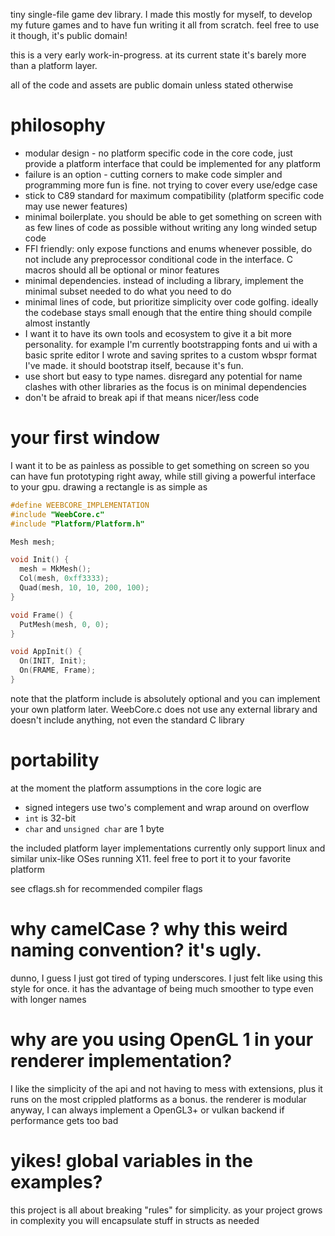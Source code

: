 tiny single-file game dev library. I made this mostly for myself, to develop my future games and to
have fun writing it all from scratch. feel free to use it though, it's public domain!

this is a very early work-in-progress. at its current state it's barely more than a platform layer.

all of the code and assets are public domain unless stated otherwise

# philosophy

* modular design - no platform specific code in the core code, just provide a platform interface
  that could be implemented for any platform
* failure is an option - cutting corners to make code simpler and programming more fun is fine.
  not trying to cover every use/edge case
* stick to C89 standard for maximum compatibility (platform specific code may use newer features)
* minimal boilerplate. you should be able to get something on screen with as few lines of code as
  possible without writing any long winded setup code
* FFI friendly: only expose functions and enums whenever possible, do not include any preprocessor
  conditional code in the interface.  C macros should all be optional or minor features
* minimal dependencies. instead of including a library, implement the minimal subset needed to do
  what you need to do
* minimal lines of code, but prioritize simplicity over code golfing. ideally the codebase stays
  small enough that the entire thing should compile almost instantly
* I want it to have its own tools and ecosystem to give it a bit more personality. for example I'm
  currently bootstrapping fonts and ui with a basic sprite editor I wrote and saving sprites to a
  custom wbspr format I've made. it should bootstrap itself, because it's fun.
* use short but easy to type names. disregard any potential for name clashes with other libraries
  as the focus is on minimal dependencies
* don't be afraid to break api if that means nicer/less code

# your first window

I want it to be as painless as possible to get something on screen so you can have fun prototyping
right away, while still giving a powerful interface to your gpu. drawing a rectangle is as simple as

```c
#define WEEBCORE_IMPLEMENTATION
#include "WeebCore.c"
#include "Platform/Platform.h"

Mesh mesh;

void Init() {
  mesh = MkMesh();
  Col(mesh, 0xff3333);
  Quad(mesh, 10, 10, 200, 100);
}

void Frame() {
  PutMesh(mesh, 0, 0);
}

void AppInit() {
  On(INIT, Init);
  On(FRAME, Frame);
}
```

note that the platform include is absolutely optional and you can implement your own platform later.
WeebCore.c does not use any external library and doesn't include anything, not even the standard C
library

# portability
at the moment the platform assumptions in the core logic are

* signed integers use two's complement and wrap around on overflow
* `int` is 32-bit
* `char` and `unsigned char` are 1 byte

the included platform layer implementations currently only support linux and similar unix-like OSes
running X11. feel free to port it to your favorite platform

see cflags.sh for recommended compiler flags

# why camelCase ? why this weird naming convention? it's ugly.
dunno, I guess I just got tired of typing underscores. I just felt like using this style for once.
it has the advantage of being much smoother to type even with longer names

# why are you using OpenGL 1 in your renderer implementation?
I like the simplicity of the api and not having to mess with extensions, plus it runs on the most
crippled platforms as a bonus. the renderer is modular anyway, I can always implement a OpenGL3+ or
vulkan backend if performance gets too bad

# yikes! global variables in the examples?
this project is all about breaking "rules" for simplicity. as your project grows in complexity you
will encapsulate stuff in structs as needed
